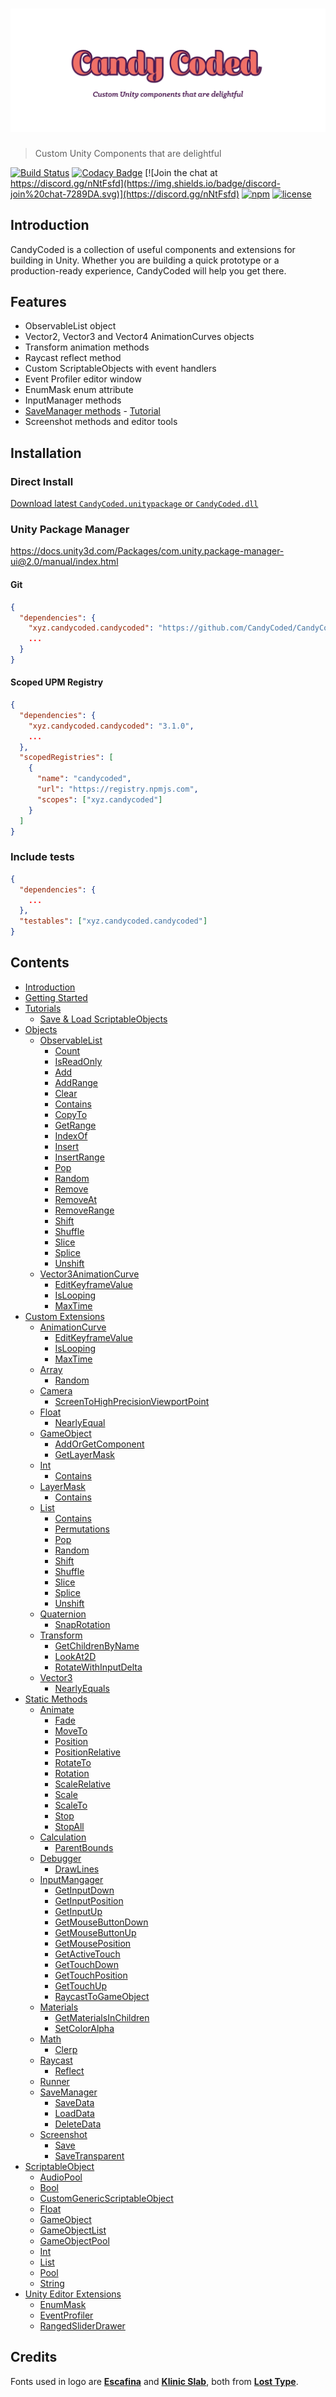 # ![CandyCoded](logo.png)

> Custom Unity Components that are delightful

[![Build Status](https://travis-ci.org/CandyCoded/CandyCoded.svg?branch=master)](https://travis-ci.org/CandyCoded/CandyCoded)
[![Codacy Badge](https://api.codacy.com/project/badge/Grade/b0c24c2b49e2430b9ce42e2ba07e83ee)](https://www.codacy.com/app/CandyCoded/CandyCoded?utm_source=github.com&utm_medium=referral&utm_content=CandyCoded/CandyCoded&utm_campaign=Badge_Grade)
[![Join the chat at https://discord.gg/nNtFsfd](https://img.shields.io/badge/discord-join%20chat-7289DA.svg)](https://discord.gg/nNtFsfd)
[![npm](https://img.shields.io/npm/v/xyz.candycoded.candycoded)](https://www.npmjs.com/package/xyz.candycoded.candycoded)
[![license](https://img.shields.io/npm/l/xyz.candycoded.candycoded)](https://github.com/CandyCoded/CandyCoded/blob/master/LICENSE)

## Introduction

CandyCoded is a collection of useful components and extensions for building in Unity. Whether you are building a quick prototype or a production-ready experience, CandyCoded will help you get there.

## Features

- ObservableList object
- Vector2, Vector3 and Vector4 AnimationCurves objects
- Transform animation methods
- Raycast reflect method
- Custom ScriptableObjects with event handlers
- Event Profiler editor window
- EnumMask enum attribute
- InputManager methods
- [SaveManager methods](Documentation/3.%20Static%20Methods/SaveManager.md) - [Tutorial](Documentation/6.%20Tutorials/Save%20&%20Load%20ScriptableObjects/README.md)
- Screenshot methods and editor tools

## Installation

### Direct Install

[Download latest `CandyCoded.unitypackage` or `CandyCoded.dll`](https://github.com/CandyCoded/CandyCoded/releases)

### Unity Package Manager

<https://docs.unity3d.com/Packages/com.unity.package-manager-ui@2.0/manual/index.html>

#### Git

```json
{
  "dependencies": {
    "xyz.candycoded.candycoded": "https://github.com/CandyCoded/CandyCoded.git#v3.1.0",
    ...
  }
}
```

#### Scoped UPM Registry

```json
{
  "dependencies": {
    "xyz.candycoded.candycoded": "3.1.0",
    ...
  },
  "scopedRegistries": [
    {
      "name": "candycoded",
      "url": "https://registry.npmjs.com",
      "scopes": ["xyz.candycoded"]
    }
  ]
}
```

### Include tests

```json
{
  "dependencies": {
    ...
  },
  "testables": ["xyz.candycoded.candycoded"]
}
```

## Contents

- [Introduction](Documentation/Introduction.md)
- [Getting Started](Documentation/Getting%20Started.md)
- [Tutorials](Documentation/6.%20Tutorials/README.md)
  - [Save & Load ScriptableObjects](Documentation/6.%20Tutorials/Save%20&%20Load%20ScriptableObjects/README.md)
- [Objects](Documentation/1.%20Objects/)
  - [ObservableList](Documentation/1.%20Objects/ObservableList.md)
    - [Count](Documentation/1.%20Objects/ObservableList.md#count)
    - [IsReadOnly](Documentation/1.%20Objects/ObservableList.md#isreadonly)
    - [Add](Documentation/1.%20Objects/ObservableList.md#add)
    - [AddRange](Documentation/1.%20Objects/ObservableList.md#addrange)
    - [Clear](Documentation/1.%20Objects/ObservableList.md#clear)
    - [Contains](Documentation/1.%20Objects/ObservableList.md#contains)
    - [CopyTo](Documentation/1.%20Objects/ObservableList.md#copyto)
    - [GetRange](Documentation/1.%20Objects/ObservableList.md#getrange)
    - [IndexOf](Documentation/1.%20Objects/ObservableList.md#indexof)
    - [Insert](Documentation/1.%20Objects/ObservableList.md#insert)
    - [InsertRange](Documentation/1.%20Objects/ObservableList.md#insertrange)
    - [Pop](Documentation/1.%20Objects/ObservableList.md#pop)
    - [Random](Documentation/1.%20Objects/ObservableList.md#random)
    - [Remove](Documentation/1.%20Objects/ObservableList.md#remove)
    - [RemoveAt](Documentation/1.%20Objects/ObservableList.md#removeat)
    - [RemoveRange](Documentation/1.%20Objects/ObservableList.md#removerange)
    - [Shift](Documentation/1.%20Objects/ObservableList.md#shift)
    - [Shuffle](Documentation/1.%20Objects/ObservableList.md#shuffle)
    - [Slice](Documentation/1.%20Objects/ObservableList.md#slice)
    - [Splice](Documentation/1.%20Objects/ObservableList.md#splice)
    - [Unshift](Documentation/1.%20Objects/ObservableList.md#unshift)
  - [Vector3AnimationCurve](Documentation/1.%20Objects/Vector3AnimationCurve.md)
    - [EditKeyframeValue](Documentation/1.%20Objects/Vector3AnimationCurve.md#editkeyframevalue)
    - [IsLooping](Documentation/1.%20Objects/Vector3AnimationCurve.md#islooping)
    - [MaxTime](Documentation/1.%20Objects/Vector3AnimationCurve.md#maxtime)
- [Custom Extensions](Documentation/2.%20Custom%20Extensions/)
  - [AnimationCurve](Documentation/2.%20Custom%20Extensions/AnimationCurve.md)
    - [EditKeyframeValue](Documentation/2.%20Custom%20Extensions/AnimationCurve.md#editkeyframevalue)
    - [IsLooping](Documentation/2.%20Custom%20Extensions/AnimationCurve.md#islooping)
    - [MaxTime](Documentation/2.%20Custom%20Extensions/AnimationCurve.md#maxtime)
  - [Array](Documentation/2.%20Custom%20Extensions/Array.md)
    - [Random](Documentation/2.%20Custom%20Extensions/Array.md#random)
  - [Camera](Documentation/2.%20Custom%20Extensions/Camera.md)
    - [ScreenToHighPrecisionViewportPoint](Documentation/2.%20Custom%20Extensions/Camera.md#screentohighprecisionviewportpoint)
  - [Float](Documentation/2.%20Custom%20Extensions/Float.md)
    - [NearlyEqual](Documentation/2.%20Custom%20Extensions/Float.md#nearlyequal)
  - [GameObject](Documentation/2.%20Custom%20Extensions/GameObject.md)
    - [AddOrGetComponent](Documentation/2.%20Custom%20Extensions/GameObject.md#addorgetcomponent)
    - [GetLayerMask](Documentation/2.%20Custom%20Extensions/GameObject.md#getlayermask)
  - [Int](Documentation/2.%20Custom%20Extensions/Int.md)
    - [Contains](Documentation/2.%20Custom%20Extensions/Int.md#contains)
  - [LayerMask](Documentation/2.%20Custom%20Extensions/LayerMask.md)
    - [Contains](Documentation/2.%20Custom%20Extensions/LayerMask.md#contains)
  - [List](Documentation/2.%20Custom%20Extensions/List.md)
    - [Contains](Documentation/2.%20Custom%20Extensions/List.md#contains)
    - [Permutations](Documentation/2.%20Custom%20Extensions/List.md#permutations)
    - [Pop](Documentation/2.%20Custom%20Extensions/List.md#pop)
    - [Random](Documentation/2.%20Custom%20Extensions/List.md#random)
    - [Shift](Documentation/2.%20Custom%20Extensions/List.md#shift)
    - [Shuffle](Documentation/2.%20Custom%20Extensions/List.md#shuffle)
    - [Slice](Documentation/2.%20Custom%20Extensions/List.md#slice)
    - [Splice](Documentation/2.%20Custom%20Extensions/List.md#splice)
    - [Unshift](Documentation/2.%20Custom%20Extensions/List.md#unshift)
  - [Quaternion](Documentation/2.%20Custom%20Extensions/Quaternion.md)
    - [SnapRotation](Documentation/2.%20Custom%20Extensions/Quaternion.md#snaprotation)
  - [Transform](Documentation/2.%20Custom%20Extensions/Transform.md)
    - [GetChildrenByName](Documentation/2.%20Custom%20Extensions/Transform.md#getchildrenbyname)
    - [LookAt2D](Documentation/2.%20Custom%20Extensions/Transform.md#lookat2d)
    - [RotateWithInputDelta](Documentation/2.%20Custom%20Extensions/Transform.md#rotatewithinputdelta)
  - [Vector3](Documentation/2.%20Custom%20Extensions/Vector3.md)
    - [NearlyEquals](Documentation/2.%20Custom%20Extensions/Vector3.md#nearlyequals)
- [Static Methods](Documentation/3.%20Static%20Methods/)
  - [Animate](Documentation/3.%20Static%20Methods/Animate.md)
    - [Fade](Documentation/3.%20Static%20Methods/Animate.md#fade)
    - [MoveTo](Documentation/3.%20Static%20Methods/Animate.md#moveto)
    - [Position](Documentation/3.%20Static%20Methods/Animate.md#position)
    - [PositionRelative](Documentation/3.%20Static%20Methods/Animate.md#positionrelative)
    - [RotateTo](Documentation/3.%20Static%20Methods/Animate.md#rotateto)
    - [Rotation](Documentation/3.%20Static%20Methods/Animate.md#rotation)
    - [ScaleRelative](Documentation/3.%20Static%20Methods/Animate.md#scalerelative)
    - [Scale](Documentation/3.%20Static%20Methods/Animate.md#scale)
    - [ScaleTo](Documentation/3.%20Static%20Methods/Animate.md#scaleto)
    - [Stop](Documentation/3.%20Static%20Methods/Animate.md#stop)
    - [StopAll](Documentation/3.%20Static%20Methods/Animate.md#stopall)
  - [Calculation](Documentation/3.%20Static%20Methods/Calculation.md)
    - [ParentBounds](Documentation/3.%20Static%20Methods/Calculation.md#parentbounds)
  - [Debugger](Documentation/3.%20Static%20Methods/Debugger.md)
    - [DrawLines](Documentation/3.%20Static%20Methods/Debugger.md#drawlines)
  - [InputMangager](Documentation/3.%20Static%20Methods/InputMangager.md)
    - [GetInputDown](Documentation/3.%20Static%20Methods/InputMangager.md#getinputdown)
    - [GetInputPosition](Documentation/3.%20Static%20Methods/InputMangager.md#getinputposition)
    - [GetInputUp](Documentation/3.%20Static%20Methods/InputMangager.md#getinputup)
    - [GetMouseButtonDown](Documentation/3.%20Static%20Methods/InputMangager.md#getmousebuttondown)
    - [GetMouseButtonUp](Documentation/3.%20Static%20Methods/InputMangager.md#getmousebuttonup)
    - [GetMousePosition](Documentation/3.%20Static%20Methods/InputMangager.md#getmouseposition)
    - [GetActiveTouch](Documentation/3.%20Static%20Methods/InputMangager.md#getactivetouch)
    - [GetTouchDown](Documentation/3.%20Static%20Methods/InputMangager.md#gettouchdown)
    - [GetTouchPosition](Documentation/3.%20Static%20Methods/InputMangager.md#gettouchposition)
    - [GetTouchUp](Documentation/3.%20Static%20Methods/InputMangager.md#gettouchup)
    - [RaycastToGameObject](Documentation/3.%20Static%20Methods/InputMangager.md#raycasttogameobject)
  - [Materials](Documentation/3.%20Static%20Methods/Materials.md)
    - [GetMaterialsInChildren](Documentation/3.%20Static%20Methods/Materials.md#getmaterialsinchildren)
    - [SetColorAlpha](Documentation/3.%20Static%20Methods/Materials.md#setcoloralpha)
  - [Math](Documentation/3.%20Static%20Methods/Math.md)
    - [Clerp](Documentation/3.%20Static%20Methods/Math.md#clerp)
  - [Raycast](Documentation/3.%20Static%20Methods/Raycast.md)
    - [Reflect](Documentation/3.%20Static%20Methods/Raycast.md#reflect)
  - [Runner](Documentation/3.%20Static%20Methods/Runner.md)
  - [SaveManager](Documentation/3.%20Static%20Methods/SaveManager.md)
    - [SaveData](Documentation/3.%20Static%20Methods/SaveManager.md#savedata)
    - [LoadData](Documentation/3.%20Static%20Methods/SaveManager.md#loaddata)
    - [DeleteData](Documentation/3.%20Static%20Methods/SaveManager.md#deletedata)
  - [Screenshot](Documentation/3.%20Static%20Methods/Screenshot.md)
    - [Save](Documentation/3.%20Static%20Methods/Screenshot.md#save)
    - [SaveTransparent](Documentation/3.%20Static%20Methods/Screenshot.md#savetransparent)
- [ScriptableObject](Documentation/4.%20ScriptableObject/)
  - [AudioPool](Documentation/4.%20ScriptableObject/AudioPool.md)
  - [Bool](Documentation/4.%20ScriptableObject/Bool.md)
  - [CustomGenericScriptableObject](Documentation/4.%20ScriptableObject/CustomGenericScriptableObject.md)
  - [Float](Documentation/4.%20ScriptableObject/Float.md)
  - [GameObject](Documentation/4.%20ScriptableObject/GameObject.md)
  - [GameObjectList](Documentation/4.%20ScriptableObject/GameObjectList.md)
  - [GameObjectPool](Documentation/4.%20ScriptableObject/GameObjectPool.md)
  - [Int](Documentation/4.%20ScriptableObject/Int.md)
  - [List](Documentation/4.%20ScriptableObject/List.md)
  - [Pool](Documentation/4.%20ScriptableObject/Pool.md)
  - [String](Documentation/4.%20ScriptableObject/String.md)
- [Unity Editor Extensions](Documentation/5.%20Unity%20Editor%20Extensions/)
  - [EnumMask](Documentation/5.%20Unity%20Editor%20Extensions/EnumMask.md)
  - [EventProfiler](Documentation/5.%20Unity%20Editor%20Extensions/EventProfiler.md)
  - [RangedSliderDrawer](Documentation/5.%20Unity%20Editor%20Extensions/RangedSliderDrawer.md)

## Credits

Fonts used in logo are [**Escafina**](http://www.losttype.com/font/?name=escafina) and [**Klinic Slab**](http://www.losttype.com/font/?name=klinic), both from [**Lost Type**](http://www.losttype.com/).
